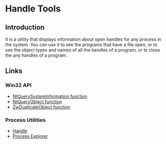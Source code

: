 # Handle Tools

## Introduction

It is a utility that displays information about open handles for any process in the system. 
You can use it to see the programs that have a file open, 
or to see the object types and names of all the handles of a program, 
or to close the any handles of a program.

## Links

### Win32 API

- [NtQuerySystemInformation function](https://docs.microsoft.com/en-us/windows/win32/api/winternl/nf-winternl-ntquerysysteminformation)
- [NtQueryObject function](https://docs.microsoft.com/en-us/windows/win32/api/winternl/nf-winternl-ntqueryobject)
- [ZwDuplicateObject function](https://docs.microsoft.com/en-us/windows-hardware/drivers/ddi/ntifs/nf-ntifs-zwduplicateobject)

### Process Utilities

- [Handle](https://docs.microsoft.com/en-us/sysinternals/downloads/handle)
- [Process Explorer](https://docs.microsoft.com/en-us/sysinternals/downloads/process-explorer)